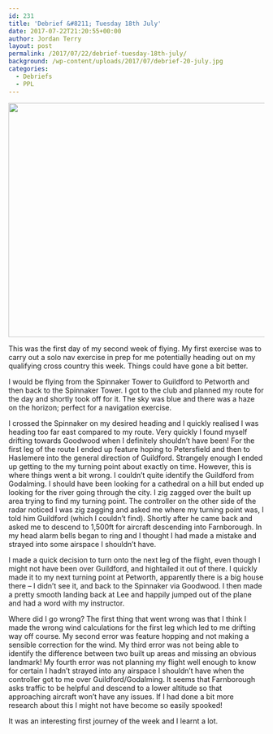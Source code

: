 ```yaml
---
id: 231
title: 'Debrief &#8211; Tuesday 18th July'
date: 2017-07-22T21:20:55+00:00
author: Jordan Terry
layout: post
permalink: /2017/07/22/debrief-tuesday-18th-july/
background: /wp-content/uploads/2017/07/debrief-20-july.jpg
categories:
  - Debriefs
  - PPL
---
```

<img loading="lazy" src="{{ site.baseurl }}/wp-content/uploads/2017/07/debrief-20-july-1024x461.jpg" alt="" width="1024" height="461" class="alignnone size-large wp-image-232" srcset="{{ site.baseurl }}/wp-content/uploads/2017/07/debrief-20-july-1024x461.jpg 1024w, {{ site.baseurl }}/wp-content/uploads/2017/07/debrief-20-july-300x135.jpg 300w, {{ site.baseurl }}/wp-content/uploads/2017/07/debrief-20-july-768x346.jpg 768w, {{ site.baseurl }}/wp-content/uploads/2017/07/debrief-20-july.jpg 2000w" sizes="(max-width: 1024px) 100vw, 1024px" />

This was the first day of my second week of flying. My first exercise was to carry out a solo nav exercise in prep for me potentially heading out on my qualifying cross country this week. Things could have gone a bit better.

I would be flying from the Spinnaker Tower to Guildford to Petworth and then back to the Spinnaker Tower. I got to the club and planned my route for the day and shortly took off for it. The sky was blue and there was a haze on the horizon; perfect for a navigation exercise.

I crossed the Spinnaker on my desired heading and I quickly realised I was heading too far east compared to my route. Very quickly I found myself drifting towards Goodwood when I definitely shouldn’t have been! For the first leg of the route I ended up feature hoping to Petersfield and then to Haslemere into the general direction of Guildford. Strangely enough I ended up getting to the my turning point about exactly on time. However, this is where things went a bit wrong. I couldn’t quite identify the Guildford from Godalming. I should have been looking for a cathedral on a hill but ended up looking for the river going through the city. I zig zagged over the built up area trying to find my turning point. The controller on the other side of the radar noticed I was zig zagging and asked me where my turning point was, I told him Guildford (which I couldn’t find). Shortly after he came back and asked me to descend to 1,500ft for aircraft descending into Farnborough. In my head alarm bells began to ring and I thought I had made a mistake and strayed into some airspace I shouldn’t have.

I made a quick decision to turn onto the next leg of the flight, even though I might not have been over Guildford, and hightailed it out of there. I quickly made it to my next turning point at Petworth, apparently there is a big house there &#8211; I didn’t see it, and back to the Spinnaker via Goodwood. I then made a pretty smooth landing back at Lee and happily jumped out of the plane and had a word with my instructor.

Where did I go wrong?
The first thing that went wrong was that I think I made the wrong wind calculations for the first leg which led to me drifting way off course. My second error was feature hopping and not making a sensible correction for the wind. My third error was not being able to identify the difference between two built up areas and missing an obvious landmark! My fourth error was not planning my flight well enough to know for certain I hadn’t strayed into any airspace I shouldn’t have when the controller got to me over Guildford/Godalming. It seems that Farnborough asks traffic to be helpful and descend to a lower altitude so that approaching aircraft won’t have any issues. If I had done a bit more research about this I might not have become so easily spooked!

It was an interesting first journey of the week and I learnt a lot.